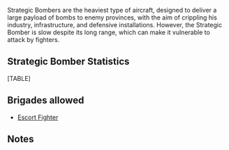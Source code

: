 Strategic Bombers are the heaviest type of aircraft, designed to deliver
a large payload of bombs to enemy provinces, with the aim of crippling
his industry, infrastructure, and defensive installations. However, the
Strategic Bomber is slow despite its long range, which can make it
vulnerable to attack by fighters.

##  Strategic Bomber Statistics 

[TABLE]

##  Brigades allowed 

-   [Escort Fighter](/wiki/Escort_Fighter "Escort Fighter")

##  Notes 
